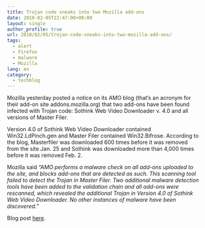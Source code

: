 ```yaml
---
title: Trojan code sneaks into two Mozilla add-ons
date: 2010-02-05T22:47:00+00:00
layout: single
author_profile: true
url: 2010/02/05/trojan-code-sneaks-into-two-mozilla-add-ons/
tags:
  - alert
  - Firefox
  - malware
  - Mozilla
lang: en
category: 
  - techblog
---
```

Mozilla yesterday posted a notice on its AMO blog (that’s an acronym for their add-on site addons.mozilla.org) that two add-ons have been found infected with Trojan code: Sothink Web Video Downloader v. 4.0 and all versions of Master Filer.

Version 4.0 of Sothink Web Video Downloader contained Win32.LdPinch.gen and Master Filer contained Win32.Bifrose. According to the blog, Masterfiler was downloaded 600 times before it was removed from the site Jan. 25 and Sothink was downloaded more than 4,000 times before it was removed Feb. 2.

Mozilla said _“AMO performs a malware check on all add-ons uploaded to the site, and blocks add-ons that are detected as such. This scanning tool failed to detect the Trojan in Master Filer. Two additional malware detection tools have been added to the validation chain and all add-ons were rescanned, which revealed the additional Trojan in Version 4.0 of Sothink Web Video Downloader. No other instances of malware have been discovered.”_

Blog post [here](http://blog.mozilla.com/addons/2010/02/04/please-read-security-issue-on-amo/).